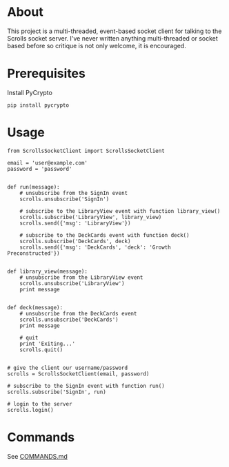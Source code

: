 About
=====

This project is a multi-threaded, event-based socket client for talking to the Scrolls socket server. I've never written anything multi-threaded or socket based before so critique is not only welcome, it is encouraged.


Prerequisites
===============

Install PyCrypto

	pip install pycrypto



Usage
======

	from ScrollsSocketClient import ScrollsSocketClient
	
	email = 'user@example.com'
	password = 'password'
	
	
    def run(message):
        # unsubscribe from the SignIn event
        scrolls.unsubscribe('SignIn')

        # subscribe to the LibraryView event with function library_view()
        scrolls.subscribe('LibraryView', library_view)
        scrolls.send({'msg': 'LibraryView'})

        # subscribe to the DeckCards event with function deck()
        scrolls.subscribe('DeckCards', deck)
        scrolls.send({'msg': 'DeckCards', 'deck': 'Growth Preconstructed'})


    def library_view(message):
        # unsubscribe from the LibraryView event
        scrolls.unsubscribe('LibraryView')
        print message


    def deck(message):
        # unsubscribe from the DeckCards event
        scrolls.unsubscribe('DeckCards')
        print message

        # quit
        print 'Exiting...'
        scrolls.quit()


	# give the client our username/password
	scrolls = ScrollsSocketClient(email, password)
	
	# subscribe to the SignIn event with function run()
	scrolls.subscribe('SignIn', run)
	
	# login to the server
	scrolls.login()


Commands
=========

See [COMMANDS.md](COMMANDS.md)
